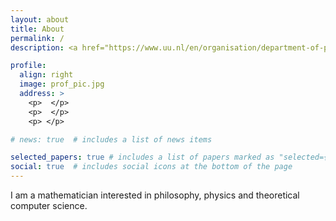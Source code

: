 ```yaml
---
layout: about
title: About
permalink: /
description: <a href="https://www.uu.nl/en/organisation/department-of-philosophy-and-religious-studies">Department of Philosophy, Utrecht University, the Netherlands</a> 

profile:
  align: right
  image: prof_pic.jpg
  address: >
    <p>  </p>
    <p>  </p>
    <p> </p>

# news: true  # includes a list of news items

selected_papers: true # includes a list of papers marked as "selected={true}"
social: true  # includes social icons at the bottom of the page
---
```


I am a mathematician interested in philosophy, physics and theoretical computer science.